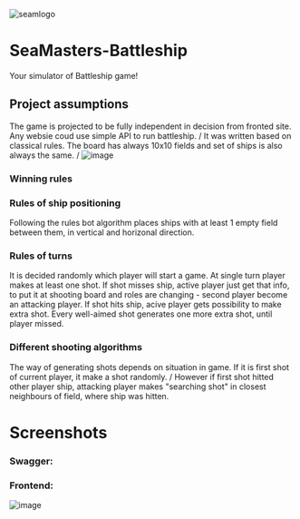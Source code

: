 ![seamlogo](https://user-images.githubusercontent.com/92270179/171294801-928f97ea-0a46-44bc-9d33-23662bb6741a.png)

# SeaMasters-Battleship
Your simulator of Battleship game!

## Project assumptions
The game is projected to be fully independent in decision from fronted site. Any websie coud use simple API to run battleship. /
It was written based on classical rules. The board has always 10x10 fields and set of ships is also always the same. /
![image](https://user-images.githubusercontent.com/92270179/171295595-dcc76065-f5a7-4b07-8814-30ec68d993f4.png)

### Winning rules


### Rules of ship positioning
Following the rules bot algorithm places ships with at least 1 empty field between them, in vertical and horizonal direction.

### Rules of turns
It is decided randomly which player will start a game. 
At single turn player makes at least one shot. 
If shot misses ship, active player just get that info, to put it at shooting board and roles are changing - second player become an attacking player.
If shot hits ship, acive player gets possibility to make extra shot. Every well-aimed shot generates one more extra shot, until player missed.

### Different shooting algorithms
The way of generating shots depends on situation in game. If it is first shot of current player, it make a shot randomly. /
However if first shot hitted other player ship, attacking player makes "searching shot" in closest neighbours of field, where ship was hitten.

# Screenshots

### Swagger:

### Frontend:
![image](https://user-images.githubusercontent.com/92270179/171294866-75120e4f-dffd-43ea-ba94-d884e47fc44d.png)
